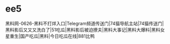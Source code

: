 # ee5
黑料网-0626-黑料不打烊入口|Telegram频道传送门|74猫导航主站|74猫传送门|黑料影后又又又洗白了|51吃瓜|黑料影后被迫撩夫|黑料大事记|黑料大爆料|黑料女星重生|国产吃瓜|黑料|今日吃瓜在线|881比鸭
